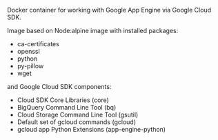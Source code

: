 Docker container for working with Google App Engine via Google Cloud SDK.

Image based on Node:alpine image with installed packages:
* ca-certificates
* openssl
* python
* py-pillow
* wget

and Google Cloud SDK components:
* Cloud SDK Core Libraries (core)
* BigQuery Command Line Tool (bq)
* Cloud Storage Command Line Tool (gsutil)
* Default set of gcloud commands (gcloud)
* gcloud app Python Extensions (app-engine-python)
